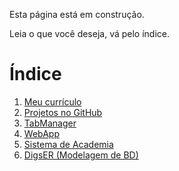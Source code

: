 Esta página está em construção.

Leia o que você deseja, vá pelo índice.

# Índice

1. [Meu currículo](./Curriculo/indexCurriculo.md)
2. [Projetos no GitHub](https://github.com/rodrigoce)
3. [TabManager](./TabManager/indexTabManager.md)
4. [WebApp](./Curriculo/WebApp/indexWebApp.md)
5. [Sistema de Academia]()
6. [DigsER (Modelagem de BD)]()
